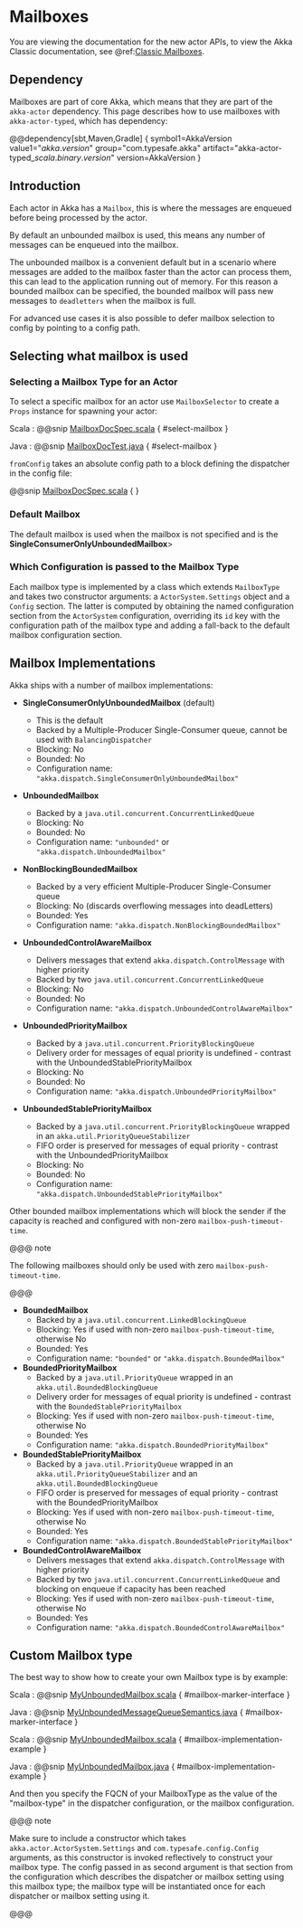 # Mailboxes

You are viewing the documentation for the new actor APIs, to view the Akka Classic documentation, see @ref:[Classic Mailboxes](../mailboxes.md).

## Dependency

Mailboxes are part of core Akka, which means that they are part of the `akka-actor` dependency. This
page describes how to use mailboxes with `akka-actor-typed`, which has dependency:

@@dependency[sbt,Maven,Gradle] {
  symbol1=AkkaVersion
  value1="$akka.version$"
  group="com.typesafe.akka"
  artifact="akka-actor-typed_$scala.binary.version$"
  version=AkkaVersion
}

## Introduction 

Each actor in Akka has a `Mailbox`, this is where the messages are enqueued before being processed by the actor.

By default an unbounded mailbox is used, this means any number of messages can be enqueued into the mailbox. 

The unbounded mailbox is a convenient default but in a scenario where messages are added to the mailbox faster
than the actor can process them, this can lead to the application running out of memory.
For this reason a bounded mailbox can be specified, the bounded mailbox will pass new messages to `deadletters` when the
mailbox is full.

For advanced use cases it is also possible to defer mailbox selection to config by pointing to a config path.

## Selecting what mailbox is used

### Selecting a Mailbox Type for an Actor

To select a specific mailbox for an actor use `MailboxSelector` to create a `Props` instance for spawning your actor:

Scala
:  @@snip [MailboxDocSpec.scala](/akka-actor-typed-tests/src/test/scala/docs/akka/typed/MailboxDocSpec.scala) { #select-mailbox }

Java
:  @@snip [MailboxDocTest.java](/akka-actor-typed-tests/src/test/java/jdocs/akka/typed/MailboxDocTest.java) { #select-mailbox }

`fromConfig` takes an absolute config path to a block defining the dispatcher in the config file:

@@snip [MailboxDocSpec.scala](/akka-actor-typed-tests/src/test/resources/mailbox-config-sample.conf) { }

### Default Mailbox

The default mailbox is used when the mailbox is not specified and is the **SingleConsumerOnlyUnboundedMailbox**>

### Which Configuration is passed to the Mailbox Type

Each mailbox type is implemented by a class which extends `MailboxType`
and takes two constructor arguments: a `ActorSystem.Settings` object and
a `Config` section. The latter is computed by obtaining the named
configuration section from the `ActorSystem` configuration, overriding its
`id` key with the configuration path of the mailbox type and adding a
fall-back to the default mailbox configuration section.

## Mailbox Implementations

Akka ships with a number of mailbox implementations:

 * 
   **SingleConsumerOnlyUnboundedMailbox** (default)
    * This is the default
    * Backed by a Multiple-Producer Single-Consumer queue, cannot be used with `BalancingDispatcher`
    * Blocking: No
    * Bounded: No
    * Configuration name: `"akka.dispatch.SingleConsumerOnlyUnboundedMailbox"`
 * 
   **UnboundedMailbox**
    * Backed by a `java.util.concurrent.ConcurrentLinkedQueue`
    * Blocking: No
    * Bounded: No
    * Configuration name: `"unbounded"` or `"akka.dispatch.UnboundedMailbox"`

 * 
   **NonBlockingBoundedMailbox**
    * Backed by a very efficient Multiple-Producer Single-Consumer queue
    * Blocking: No (discards overflowing messages into deadLetters)
    * Bounded: Yes
    * Configuration name: `"akka.dispatch.NonBlockingBoundedMailbox"`
 * 
   **UnboundedControlAwareMailbox**
    * Delivers messages that extend `akka.dispatch.ControlMessage` with higher priority
    * Backed by two `java.util.concurrent.ConcurrentLinkedQueue`
    * Blocking: No
    * Bounded: No
    * Configuration name: `"akka.dispatch.UnboundedControlAwareMailbox"`
 * 
   **UnboundedPriorityMailbox**
    * Backed by a `java.util.concurrent.PriorityBlockingQueue`
    * Delivery order for messages of equal priority is undefined - contrast with the UnboundedStablePriorityMailbox
    * Blocking: No
    * Bounded: No
    * Configuration name: `"akka.dispatch.UnboundedPriorityMailbox"`
 * 
   **UnboundedStablePriorityMailbox**
    * Backed by a `java.util.concurrent.PriorityBlockingQueue` wrapped in an `akka.util.PriorityQueueStabilizer`
    * FIFO order is preserved for messages of equal priority - contrast with the UnboundedPriorityMailbox
    * Blocking: No
    * Bounded: No
    * Configuration name: `"akka.dispatch.UnboundedStablePriorityMailbox"`

Other bounded mailbox implementations which will block the sender if the capacity is reached and
configured with non-zero `mailbox-push-timeout-time`. 

@@@ note

The following mailboxes should only be used with zero `mailbox-push-timeout-time`.

@@@

 * **BoundedMailbox**
    * Backed by a `java.util.concurrent.LinkedBlockingQueue`
    * Blocking: Yes if used with non-zero `mailbox-push-timeout-time`, otherwise No
    * Bounded: Yes
    * Configuration name: `"bounded"` or `"akka.dispatch.BoundedMailbox"`
 * **BoundedPriorityMailbox**
    * Backed by a `java.util.PriorityQueue` wrapped in an `akka.util.BoundedBlockingQueue`
    * Delivery order for messages of equal priority is undefined - contrast with the `BoundedStablePriorityMailbox`
    * Blocking: Yes if used with non-zero `mailbox-push-timeout-time`, otherwise No
    * Bounded: Yes
    * Configuration name: `"akka.dispatch.BoundedPriorityMailbox"`
 * **BoundedStablePriorityMailbox**
    * Backed by a `java.util.PriorityQueue` wrapped in an `akka.util.PriorityQueueStabilizer` and an `akka.util.BoundedBlockingQueue`
    * FIFO order is preserved for messages of equal priority - contrast with the BoundedPriorityMailbox
    * Blocking: Yes if used with non-zero `mailbox-push-timeout-time`, otherwise No
    * Bounded: Yes
    * Configuration name: `"akka.dispatch.BoundedStablePriorityMailbox"`
 * **BoundedControlAwareMailbox**
    * Delivers messages that extend `akka.dispatch.ControlMessage` with higher priority
    * Backed by two `java.util.concurrent.ConcurrentLinkedQueue` and blocking on enqueue if capacity has been reached
    * Blocking: Yes if used with non-zero `mailbox-push-timeout-time`, otherwise No
    * Bounded: Yes
    * Configuration name: `"akka.dispatch.BoundedControlAwareMailbox"`

## Custom Mailbox type

The best way to show how to create your own Mailbox type is by example:

Scala
:   @@snip [MyUnboundedMailbox.scala](/akka-docs/src/test/scala/docs/dispatcher/MyUnboundedMailbox.scala) { #mailbox-marker-interface }

Java
:   @@snip [MyUnboundedMessageQueueSemantics.java](/akka-docs/src/test/java/jdocs/dispatcher/MyUnboundedMessageQueueSemantics.java) { #mailbox-marker-interface }


Scala
:   @@snip [MyUnboundedMailbox.scala](/akka-docs/src/test/scala/docs/dispatcher/MyUnboundedMailbox.scala) { #mailbox-implementation-example }

Java
:   @@snip [MyUnboundedMailbox.java](/akka-docs/src/test/java/jdocs/dispatcher/MyUnboundedMailbox.java) { #mailbox-implementation-example }

And then you specify the FQCN of your MailboxType as the value of the "mailbox-type" in the dispatcher
configuration, or the mailbox configuration.

@@@ note

Make sure to include a constructor which takes
`akka.actor.ActorSystem.Settings` and `com.typesafe.config.Config`
arguments, as this constructor is invoked reflectively to construct your
mailbox type. The config passed in as second argument is that section from
the configuration which describes the dispatcher or mailbox setting using
this mailbox type; the mailbox type will be instantiated once for each
dispatcher or mailbox setting using it.

@@@

